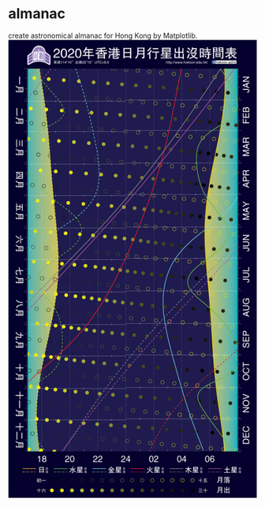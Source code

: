 # almanac
create astronomical almanac for Hong Kong by Matplotlib. 
![Screenshot](almanac_2020.jpg)
